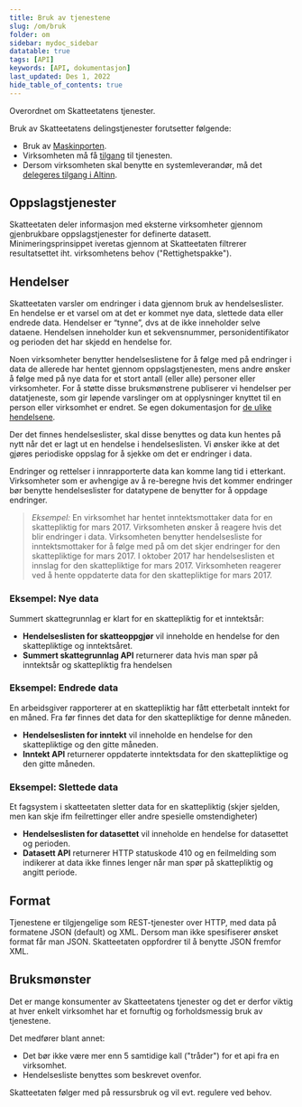 ```yaml
---
title: Bruk av tjenestene
slug: /om/bruk
folder: om
sidebar: mydoc_sidebar
datatable: true
tags: [API]
keywords: [API, dokumentasjon]
last_updated: Des 1, 2022
hide_table_of_contents: true
---
```

<summary>Overordnet om Skatteetatens tjenester.</summary>

Bruk av Skatteetatens delingstjenester forutsetter følgende:
* Bruk av [Maskinporten](sikkerhet.md).
* Virksomheten må få [tilgang](https://www.skatteetaten.no/deling/) til tjenesten.
* Dersom virksomheten skal benytte en systemleverandør, må det [delegeres tilgang i Altinn](delegering.md).

## Oppslagstjenester
Skatteetaten deler informasjon med eksterne virksomheter gjennom gjenbrukbare oppslagstjenester for definerte datasett. Minimeringsprinsippet iveretas gjennom at Skatteetaten filtrerer resultatsettet iht. virksomhetens behov ("Rettighetspakke").   

## Hendelser
Skatteetaten varsler om endringer i data gjennom bruk av hendelseslister. En hendelse er et varsel om at det er kommet nye data, slettede data eller endrede data. Hendelser er “tynne”, dvs at de ikke inneholder selve dataene. Hendelsen inneholder kun et sekvensnummer, personidentifikator og perioden det har skjedd en hendelse for.

Noen virksomheter benytter hendelseslistene for å følge med på endringer i data de allerede har hentet gjennom oppslagstjenesten, mens andre ønsker å følge med på nye data for et stort antall (eller alle) personer eller virksomheter. For å støtte disse bruksmønstrene publiserer vi hendelser per datatjeneste, som gir løpende varslinger om at opplysninger knyttet til en person eller virksomhet er endret. Se egen dokumentasjon for [de ulike hendelsene](../tjenester/hendelser.md).

Der det finnes hendelseslister, skal disse benyttes og data kun hentes på nytt når det er lagt ut en hendelse i hendelseslisten. Vi ønsker ikke at det gjøres periodiske oppslag for å sjekke om det er endringer i data.

Endringer og rettelser i innrapporterte data kan komme lang tid i etterkant. Virksomheter som er avhengige av å re-beregne hvis det kommer endringer bør benytte hendelseslister for datatypene de benytter for å oppdage endringer. 

  > *Eksempel:* En virksomhet har hentet inntektsmottaker data for en skattepliktig for mars 2017. Virksomheten ønsker å reagere hvis det blir endringer i data. 
  > Virksomheten benytter hendelsesliste for inntektsmottaker for å følge med på om det skjer endringer for den skattepliktige for mars 2017. 
  > I oktober 2017 har hendelseslisten et innslag for den skattepliktige for mars 2017. Virksomheten reagerer ved å hente oppdaterte data for den skattepliktige for mars 2017.

### Eksempel: Nye data

Summert skattegrunnlag er klart for en skattepliktig for et inntektsår:
* __Hendelseslisten for skatteoppgjør__ vil inneholde en hendelse for den skattepliktige og inntektsåret. 
* __Summert skattegrunnlag API__ returnerer data hvis man spør på inntektsår og skattepliktig fra hendelsen

### Eksempel: Endrede data

En arbeidsgiver rapporterer at en skattepliktig har fått etterbetalt inntekt for en måned. Fra før finnes det data for den skattepliktige for denne måneden.
* __Hendelseslisten for inntekt__ vil inneholde en hendelse for den skattepliktige og den gitte måneden. 
* __Inntekt API__ returnerer oppdaterte inntektsdata for den skattepliktige og den gitte måneden.

### Eksempel: Slettede data

Et fagsystem i skatteetaten sletter data for en skattepliktig (skjer sjelden, men kan skje ifm feilrettinger eller andre spesielle omstendigheter)
* __Hendelseslisten for datasettet__ vil inneholde en hendelse for datasettet og perioden. 
* __Datasett API__ returnerer HTTP statuskode 410 og en feilmelding som indikerer at data ikke finnes lenger når man spør på skattepliktig og angitt periode.

## Format

Tjenestene er tilgjengelige som REST-tjenester over HTTP, med data på formatene JSON (default) og XML.
Dersom man ikke spesifiserer ønsket format får man JSON. Skatteetaten oppfordrer til å benytte JSON fremfor XML.

## Bruksmønster
 
Det er mange konsumenter av Skatteetatens tjenester og det er derfor viktig at hver enkelt virksomhet har et fornuftig og forholdsmessig bruk av tjenestene. 

Det medfører blant annet:
* Det bør ikke være mer enn 5 samtidige kall ("tråder") for et api fra en virksomhet.
* Hendelsesliste benyttes som beskrevet ovenfor.

Skatteetaten følger med på ressursbruk og vil evt. regulere ved behov.
